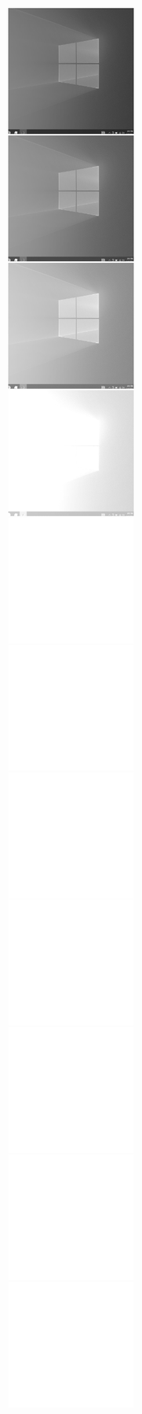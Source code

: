 <img src="./a_1.00.png" width=256 height=256>
<img src="./a_26.00.png" width=256 height=256>
<img src="./a_51.00.png" width=256 height=256>
<img src="./a_76.00.png" width=256 height=256>
<img src="./a_101.00.png" width=256 height=256>
<img src="./a_126.00.png" width=256 height=256>
<img src="./a_151.00.png" width=256 height=256>
<img src="./a_176.00.png" width=256 height=256>
<img src="./a_201.00.png" width=256 height=256>
<img src="./a_226.00.png" width=256 height=256>
<img src="./a_251.00.png" width=256 height=256>
